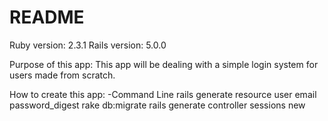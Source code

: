 # README
Ruby version: 2.3.1
Rails version: 5.0.0

Purpose of this app:
This app will be dealing with a simple login system for users made from scratch. 

How to create this app:
-Command Line
  rails generate resource user email password_digest
  rake db:migrate
  rails generate controller sessions new

